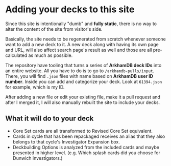 # Adding your decks to this site

Since this site is intentionally "dumb" and **fully static**, there is no way to alter the content of the site from visitor's side.

Basically, the site needs to be regenerated from scratch whenever someone want to add a new deck to it. A new deck along with having its own page and URL, will also affect search page's result as well and those are all pre-calculated as much as possible.

The repository have tooling that turns a series of **ArkhamDB deck IDs** into an entire website. All you have to do is to go to `/arkhamdb-pulls/input`. There, you will find `.json` files with name based on **ArkhamDB user ID number**. Inside you can add and categorize your deck. Look at `61394.json` for example, which is my ID.

After adding a new file or edit your existing file, make it a pull request and after I merged it, I will also manually rebuilt the site to include your decks.

## What it will do to your deck

- Core Set cards are all transformed to Revised Core Set equivalent.
- Cards in cycle that has been repackaged receives an alias that they also belongs to that cycle's Investigator Expansion box.
- Deckbuilding Options is analyzed from the included cards and maybe presented in higher level. (e.g. Which splash cards did you choose for Dunwich investigators.)